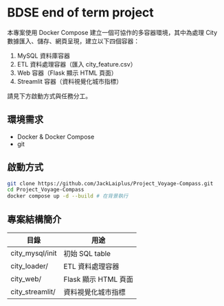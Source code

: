 # BDSE end of term project

本專案使用 Docker Compose 建立一個可協作的多容器環境，其中為處理 City 數據匯入、儲存、網頁呈現，建立以下四個容器：

1. MySQL 資料庫容器
2. ETL 資料處理容器（匯入 city_feature.csv）
3. Web 容器（Flask 顯示 HTML 頁面）
4. Streamlit 容器（資料視覺化城市指標）

請見下方啟動方式與任務分工。

## 環境需求

- Docker & Docker Compose
- git

## 啟動方式

```bash
git clone https://github.com/JackLaiplus/Project_Voyage-Compass.git
cd Project_Voyage-Compass
docker compose up -d --build # 在背景執行
```

## 專案結構簡介

|目錄 | 用途 |
|---------------|------|
| city_mysql/init   | 初始 SQL table |
| city_loader/   | ETL 資料處理容器 |
| city_web/          | Flask 顯示 HTML 頁面 |
| city_streamlit/    | 資料視覺化城市指標 |
